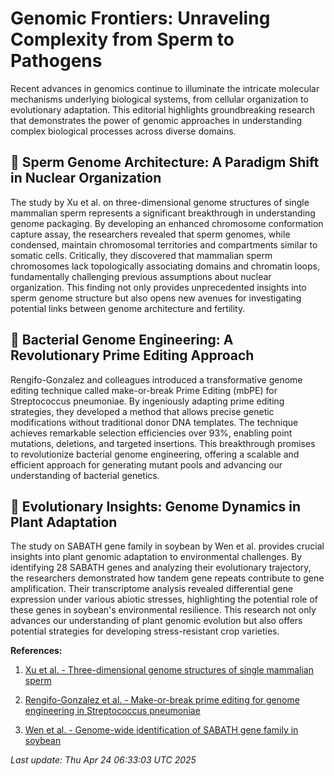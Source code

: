 # Genomic Frontiers: Unraveling Complexity from Sperm to Pathogens

Recent advances in genomics continue to illuminate the intricate molecular mechanisms underlying biological systems, from cellular organization to evolutionary adaptation. This editorial highlights groundbreaking research that demonstrates the power of genomic approaches in understanding complex biological processes across diverse domains.

## 🧬 Sperm Genome Architecture: A Paradigm Shift in Nuclear Organization

The study by Xu et al. on three-dimensional genome structures of single mammalian sperm represents a significant breakthrough in understanding genome packaging. By developing an enhanced chromosome conformation capture assay, the researchers revealed that sperm genomes, while condensed, maintain chromosomal territories and compartments similar to somatic cells. Critically, they discovered that mammalian sperm chromosomes lack topologically associating domains and chromatin loops, fundamentally challenging previous assumptions about nuclear organization. This finding not only provides unprecedented insights into sperm genome structure but also opens new avenues for investigating potential links between genome architecture and fertility.

## 🦠 Bacterial Genome Engineering: A Revolutionary Prime Editing Approach

Rengifo-Gonzalez and colleagues introduced a transformative genome editing technique called make-or-break Prime Editing (mbPE) for Streptococcus pneumoniae. By ingeniously adapting prime editing strategies, they developed a method that allows precise genetic modifications without traditional donor DNA templates. The technique achieves remarkable selection efficiencies over 93%, enabling point mutations, deletions, and targeted insertions. This breakthrough promises to revolutionize bacterial genome engineering, offering a scalable and efficient approach for generating mutant pools and advancing our understanding of bacterial genetics.

## 🌿 Evolutionary Insights: Genome Dynamics in Plant Adaptation

The study on SABATH gene family in soybean by Wen et al. provides crucial insights into plant genomic adaptation to environmental challenges. By identifying 28 SABATH genes and analyzing their evolutionary trajectory, the researchers demonstrated how tandem gene repeats contribute to gene amplification. Their transcriptome analysis revealed differential gene expression under various abiotic stresses, highlighting the potential role of these genes in soybean's environmental resilience. This research not only advances our understanding of plant genomic evolution but also offers potential strategies for developing stress-resistant crop varieties.

**References:**

1. [Xu et al. - Three-dimensional genome structures of single mammalian sperm](https://pubmed.ncbi.nlm.nih.gov/40268951/)

2. [Rengifo-Gonzalez et al. - Make-or-break prime editing for genome engineering in Streptococcus pneumoniae](https://pubmed.ncbi.nlm.nih.gov/40263274/)

3. [Wen et al. - Genome-wide identification of SABATH gene family in soybean](https://pubmed.ncbi.nlm.nih.gov/40268999/)

*Last update: Thu Apr 24 06:33:03 UTC 2025*
